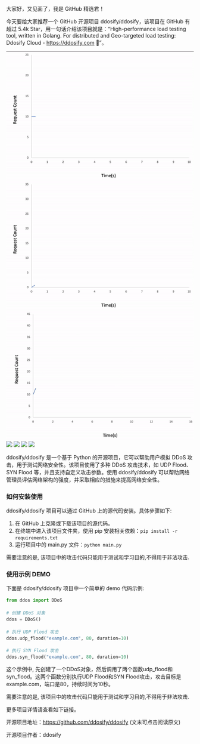 
大家好，又见面了，我是 GitHub 精选君！

今天要给大家推荐一个 GitHub 开源项目 ddosify/ddosify，该项目在 GitHub 有超过 5.4k Star，用一句话介绍该项目就是：“High-performance load testing tool, written in Golang. For distributed and Geo-targeted load testing: Ddosify Cloud - https://ddosify.com 🚀”。

![linear load](https://raw.githubusercontent.com/ddosify/ddosify/master/assets/linear.gif)
![incremental load](https://raw.githubusercontent.com/ddosify/ddosify/master/assets/incremental.gif)
![waved load](https://raw.githubusercontent.com/ddosify/ddosify/master/assets/waved.gif)
![](https://raw.githubusercontent.com/ddosify/ddosify/master/assets/ddosify-logo-db.svg#gh-dark-mode-only)
![](https://raw.githubusercontent.com/ddosify/ddosify/master/assets/ddosify-logo-wb.svg#gh-light-mode-only)
![](https://goreportcard.com/badge/github.com/ddosify/ddosify?style=for-the-badge&logo=go)
![](https://raw.githubusercontent.com/ddosify/ddosify/master/assets/ddosify-quick-start.gif)

ddosify/ddosify 是一个基于 Python 的开源项目，它可以帮助用户模拟 DDoS 攻击，用于测试网络安全性。该项目使用了多种 DDoS 攻击技术，如 UDP Flood、SYN Flood 等，并且支持自定义攻击参数。使用 ddosify/ddosify 可以帮助网络管理员评估网络架构的强度，并采取相应的措施来提高网络安全性。



### 如何安装使用

ddosify/ddosify 项目可以通过 GitHub 上的源代码安装。具体步骤如下:
1. 在 GitHub 上克隆或下载该项目的源代码。
2. 在终端中进入该项目文件夹，使用 pip 安装相关依赖：```pip install -r requirements.txt```
3. 运行项目中的 main.py 文件：```python main.py```

需要注意的是, 该项目中的攻击代码只能用于测试和学习目的,不得用于非法攻击.


### 使用示例 DEMO

下面是 ddosify/ddosify 项目中一个简单的 demo 代码示例:
```python
from ddos import DDoS

# 创建 DDoS 对象
ddos = DDoS()

# 执行 UDP Flood 攻击
ddos.udp_flood("example.com", 80, duration=10)

# 执行 SYN Flood 攻击
ddos.syn_flood("example.com", 80, duration=10)
```

这个示例中, 先创建了一个DDoS对象，然后调用了两个函数udp_flood和syn_flood。这两个函数分别执行UDP Flood和SYN Flood攻击，攻击目标是example.com，端口是80，持续时间为10秒。

需要注意的是, 该项目中的攻击代码只能用于测试和学习目的,不得用于非法攻击.


更多项目详情请查看如下链接。

开源项目地址：https://github.com/ddosify/ddosify  (文末可点击阅读原文)

开源项目作者：ddosify

